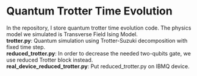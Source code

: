 Quantum Trotter Time Evolution
===
In the repository, I store quantum trotter time evolution code. The physics model we simulated is Transverse Field Ising Model.  
**trotter.py**: Quantum simulation using Trotter-Suzuki decomposition with fixed time step.  
**reduced_trotter.py**: In order to decrease the needed two-qubits gate, we use reduced Trotter block instead.  
**real_device_reduced_trotter.py**: Put reduced_trotter.py on IBMQ device.  
